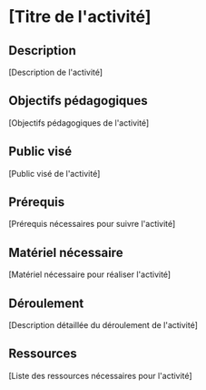 # [Titre de l'activité]

## Description

[Description de l'activité]

## Objectifs pédagogiques

[Objectifs pédagogiques de l'activité]

## Public visé

[Public visé de l'activité]

## Prérequis

[Prérequis nécessaires pour suivre l'activité]

## Matériel nécessaire

[Matériel nécessaire pour réaliser l'activité]

## Déroulement

[Description détaillée du déroulement de l'activité]

## Ressources

[Liste des ressources nécessaires pour l'activité]
